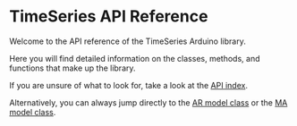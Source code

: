 # TimeSeries API Reference

Welcome to the API reference of the TimeSeries Arduino library.

Here you will find detailed information on the classes, methods, and functions that make up the library.

If you are unsure of what to look for, take a look at the [API index](TimeSeries/annotated.md).

Alternatively, you can always jump directly to the [AR model class](TimeSeries/classts_1_1AR.md) or the [MA model class](TimeSeries/classts_1_1MA.md).